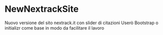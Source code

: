 NewNextrackSite
===============

Nuovo versione del sito nextrack.it con slider di citazioni 
Userò Bootstrap o initializr come base in modo da facilitare il lavoro 
